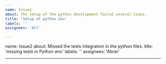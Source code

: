 ```yaml
---
name: Issue1
about: The setup of the python development failed several times.
title: 'Setup of python env'
labels: ''
assignees: 'All'

---
```


name: Issue2
about: Missed the tests integration in the python files.
title: 'missing tests in Python env'
labels: ''
assignees: 'Abrar'

---
